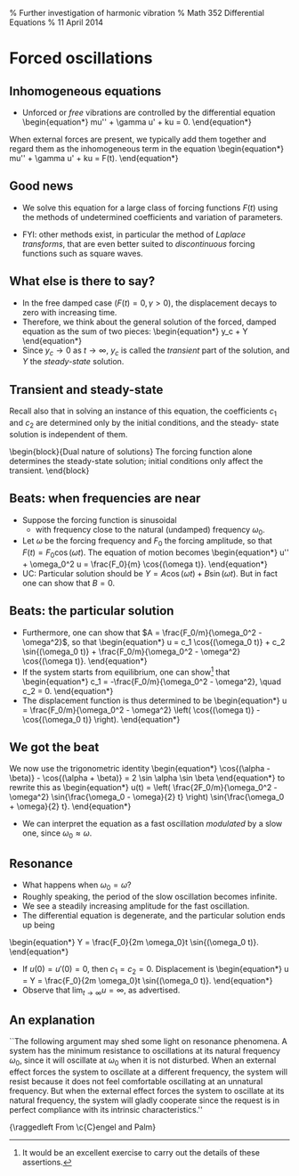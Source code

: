 % Further investigation of harmonic vibration
% Math 352 Differential Equations
% 11 April 2014

# Forced oscillations

## Inhomogeneous equations

- Unforced or *free* vibrations are controlled by the
differential equation
\begin{equation*}
    mu'' + \gamma u' + ku = 0.
\end{equation*}

When external forces are present, we typically add them together and regard
them as the inhomogeneous term in the equation
\begin{equation*}
    mu'' + \gamma u' + ku = F(t).
\end{equation*}

## Good news

- We solve this equation for a large class of forcing
functions $F(t)$ using the methods of undetermined coefficients and variation
of parameters.

- FYI: other methods exist, in particular the method of *Laplace transforms*,
that are even better suited to *discontinuous* forcing functions such as
square waves.

## What else is there to say?

- In the free damped case ($F(t) = 0,\, \gamma > 0$), the
displacement decays to zero with increasing time. 
- Therefore, we think about the general solution of the forced, damped 
equation as the sum of two pieces:
\begin{equation*}
    y_c + Y
\end{equation*}
- Since $y_c \to 0$ as $t \to \infty$, $y_c$ is called the
*transient* part of the solution, and $Y$ the *steady-state* solution.

## Transient and steady-state

Recall also that in solving an instance of this equation, the coefficients
$c_1$ and $c_2$ are determined only by the initial conditions, and the steady-
state solution is independent of them.

\begin{block}{Dual nature of solutions}
    The forcing function alone determines the steady-state solution; initial
    conditions only affect the transient.
\end{block}

## Beats: when frequencies are near

- Suppose the forcing function is sinusoidal
    - with frequency close to the natural (undamped) frequency $\omega_0$.
- Let $\omega$ be the forcing frequency and $F_0$ the forcing amplitude, so 
that $F(t) = F_0 \cos{(\omega t)}$. The equation of motion becomes
\begin{equation*}
    u'' + \omega_0^2 u = \frac{F_0}{m} \cos{(\omega t)}.
\end{equation*}
- UC: Particular solution should be $Y = A \cos{(\omega t)} + B 
\sin{(\omega t)}$. But in fact one can show that $B = 0$.

## Beats: the particular solution

- Furthermore, one can show that $A = \frac{F_0/m}{\omega_0^2 - \omega^2}$, so that 
\begin{equation*}
    u = c_1 \cos{(\omega_0 t)} + c_2 \sin{(\omega_0 t)} + \frac{F_0/m}{\omega_0^2 - \omega^2} \cos{(\omega t)}.
\end{equation*}
- If the system starts from equilibrium, one can show[^ex1] that 
\begin{equation*}
    c_1 = -\frac{F_0/m}{\omega_0^2 - \omega^2}, \quad c_2 = 0.
\end{equation*}
- The displacement function is thus determined to be
\begin{equation*}
    u = \frac{F_0/m}{\omega_0^2 - \omega^2} \left( \cos{(\omega t)} - \cos{(\omega_0 t)} \right).
\end{equation*}

## We got the beat

We now use the trigonometric identity 
\begin{equation*}
    \cos{(\alpha - \beta)} - \cos{(\alpha + \beta)} = 2 \sin \alpha \sin \beta
\end{equation*}
to rewrite this as
\begin{equation*}
    u(t) = \left( \frac{2F_0/m}{\omega_0^2 - \omega^2} \sin{\frac{\omega_0 - \omega}{2} t} \right) \sin{\frac{\omega_0 + \omega}{2} t}.
\end{equation*}

- We can interpret the equation as a fast oscillation *modulated* by a slow
one, since $\omega_0 \approx \omega$.

## Resonance

- What happens when $\omega_0 = \omega$? 
- Roughly speaking, the period of the
slow oscillation becomes infinite. 
- We see a steadily
increasing amplitude for the fast oscillation. 
- The differential equation is
degenerate, and the particular solution ends up being

\begin{equation*}
    Y = \frac{F_0}{2m \omega_0}t \sin{(\omega_0 t)}.
\end{equation*}
- If $u(0) = u'(0) = 0$, then $c_1 = c_2 = 0$. Displacement is
\begin{equation*}
    u = Y = \frac{F_0}{2m \omega_0}t \sin{(\omega_0 t)}.
\end{equation*}
- Observe that $\lim_{t \to \infty} u = \infty$, as advertised.

## An explanation

``The following argument may shed some light on resonance phenomena. A system
has the minimum resistance to oscillations at its natural frequency
$\omega_0$, since it will oscillate at $\omega_0$ when it is not disturbed.
When an external effect forces the system to oscillate at a different
frequency, the system will resist because it does not feel comfortable
oscillating at an unnatural frequency. But when the external effect forces
the system to oscillate at its natural frequency, the system will gladly
cooperate since the request is in perfect compliance with its intrinsic
characteristics.'' 

{\raggedleft From \c{C}engel and Palm}


[^ex1]: It would be an excellent exercise to carry out the details of these assertions.
